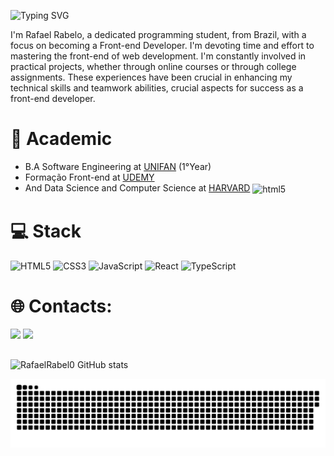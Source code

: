 <!-- GIF -->
<img align="right" alt="" height="200px" src="https://github.com/rafaelrabel0/RafaelRabel0/assets/166072606/ab461e94-e330-4cbf-ae43-c9fdaa238bb9" alt="imagem">

<!--título-->
![Typing SVG](https://readme-typing-svg.demolab.com?font=Fira+Code&weight=600&size=30&pause=1000&color=F7F7F7&random=false&width=435&lines=Hello+World!%F0%9F%91%BE)

<!-- Presentation -->
<p>
 I'm Rafael Rabelo, a dedicated programming student, from Brazil, with a focus on becoming a Front-end Developer. I'm devoting time and effort to mastering the front-end of web development. I'm constantly involved in practical projects, whether through online 
 courses or through college assignments. These experiences have been crucial in enhancing my technical skills and teamwork abilities, crucial aspects for success as a front-end developer.
</p>

# 📖 Academic
  -  B.A Software Engineering at <a href="https://www.unifan.edu.br/unifan/aparecida/">UNIFAN</a> (1°Year)
  -  Formação Front-end at <a href="https://www.udemy.com">UDEMY</a>
  -  And Data Science and Computer Science at <a href="https://learning.edx.org/course/course-v1:HarvardX+CS50+X/homeHARVARD">HARVARD</a> <img align="center" alt="html5" src="https://img.shields.io/badge/Edx-193A3E?style=for-the-badge&logo=edx&logoColor=white" />



<!-- Tech Stacks -->
# 💻 Stack
![HTML5](https://img.shields.io/badge/html5-%23E34F26.svg?style=for-the-badge&logo=html5&logoColor=white) ![CSS3](https://img.shields.io/badge/css3-%231572B6.svg?style=for-the-badge&logo=css3&logoColor=white) ![JavaScript](https://img.shields.io/badge/javascript-%23323330.svg?style=for-the-badge&logo=javascript&logoColor=%23F7DF1E) ![React](https://shields.io/badge/react-black?logo=react&style=for-the-badge) ![TypeScript](https://img.shields.io/badge/TypeScript-3178C6?style=for-the-badge&logo=typescript&logoColor=white)
# 🌐 Contacts:
<div> 
  <a href = "mailto:contatodevrabelo@gmail.com"><img src="https://img.shields.io/badge/-Gmail-%23333?style=for-the-badge&logo=gmail&logoColor=white" target="_blank"></a>
  <a href="https://www.linkedin.com/in/rafael-rabel0" target="_blank"><img src="https://img.shields.io/badge/-LinkedIn-%230077B5?style=for-the-badge&logo=linkedin&logoColor=white" target="_blank"></a> 
</div>

##
<!-- GIF -->
<img align="right" alt="" height="195px" src="https://github.com/rafaelrabel0/RafaelRabel0/assets/166072606/3379ce15-8ecf-45a3-88fd-7655ec66fde4" alt="imagem">

<!-- Github stats -->
![RafaelRabel0 GitHub stats](https://github-readme-stats.vercel.app/api?username=rafaelrabel0&show_icons=true&theme=radical)

<!-- Snake animation -->
<picture>
  <source media="(prefers-color-scheme: dark)" srcset="https://raw.githubusercontent.com/rafaelrabel0/rafaelrabel0/output/github-contribution-grid-snake-dark.svg">
  <source media="(prefers-color-scheme: light)" srcset="https://raw.githubusercontent.com/rafaelrabel0/rafaelrabel0/output/github-contribution-grid-snake.svg">
  <img alt="github contribution grid snake animation" src="https://raw.githubusercontent.com/rafaelrabel0/rafaelrabel0/output/github-contribution-grid-snake.svg">
</picture>
<br><br> 
